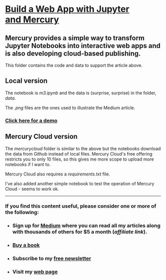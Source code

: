 # [Build a Web App with Jupyter and Mercury](https://medium.com/towards-data-science/build-a-web-app-with-jupyter-and-mercury-9d59661441b7)

## Mercury provides a simple way to transform Jupyter Notebooks into interactive web apps and is also developing cloud-based publishing.


This folder contains the code and data to support the article above.


## Local version

The notebook is _m3.ipynb_ and the data is (surprise, surprise) in the folder, _data_.

The _.png_ files are the ones used to illustrate the Medium article.

### [Click here for a demo](https://alanjones.runmercury.com/app/m3c)

## Mercury Cloud version
The _mercurycloud_ folder is similar to the above but the notebooks download the data from Github instead of local files. Mercury Cloud's free offering restricts you to only 10 files, so this gives me more scope to upload more notebooks if I want to.



Mercury Cloud also requires a _requirements.txt_ file.

I've also added another simple notebook to test the operation of Mercury Cloud - seems to work ok.

---
### If you find this content useful, please consider one or more of the following:

-  ### Sign up for [Medium](https://medium.com/@alan-jones/membership) where you can read all my articles along with thousands of others for $5 a month (_affiliate link_).  
-  ### [Buy a book](https://alanjones.gumroad.com/)
-  ### Subscribe to my [free newsletter](https://technofile.substack.com/)
-  ### Visit my [web page](alanjones2.github.io)